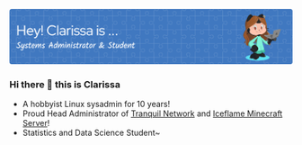 ![Header](./clarissa-on-github.png)

### Hi there 👋 this is Clarissa

- A hobbyist Linux sysadmin for 10 years!
- Proud Head Administrator of [Tranquil Network](https://www.facebook.com/profile.php?id=100070293850526) and [Iceflame Minecraft Server](https://www.facebook.com/tomonoIIIintegratia/)!
- Statistics and Data Science Student~

<!--
**clarissa-au/clarissa-au** is a ✨ _special_ ✨ repository because its `README.md` (this file) appears on your GitHub profile.

Here are some ideas to get you started:

- 🔭 I’m currently working on ...
- 🌱 I’m currently learning ...
- 👯 I’m looking to collaborate on ...
- 🤔 I’m looking for help with ...
- 💬 Ask me about ...
- 📫 How to reach me: ...
- 😄 Pronouns: ...
- ⚡ Fun fact: ...
-->
